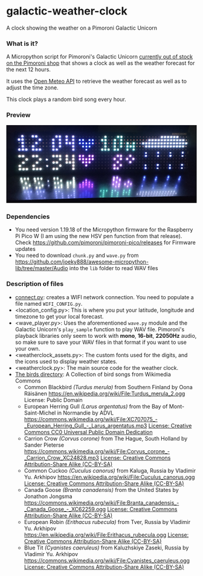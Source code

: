 # galactic-weather-clock
 A clock showing the weather on a Pimoroni Galactic Unicorn

### What is it?

A Micropython script for Pimoroni's Galactic Unicorn [currently out of stock on the Pimoroni shop](https://shop.pimoroni.com/products/galactic-unicorn) that shows a clock as well as the weather forecast for the next 12 hours.

It uses the [Open Meteo API](https://open-meteo.com/en/docs) to retrieve the weather forecast as well as to adjust the time zone.

This clock plays a random bird song every hour.

### Preview

![A photo of the Galactic Weather Clock](galactic-weather-clock.jpg)

### Dependencies

 * You need version 1.19.18 of the Micropython firmware for the Raspberry Pi Pico W (I am using the new HSV pen function from that release). Check <https://github.com/pimoroni/pimoroni-pico/releases> for Firmware updates
 * You need to download `chunk.py` and `wave.py` from <https://github.com/joeky888/awesome-micropython-lib/tree/master/Audio> into the `lib` folder to read WAV files

### Description of files

 * [connect.py](connect.py): creates a WIFI network connection. You need to populate a file named `WIFI_CONFIG.py`.
 * <location_config.py>: This is where you put your latitude, longitude and timezone to get your local forecast.
 * <wave_player.py>: Uses the aforementioned `wave.py` module and the Galactic Unicorn's `play_sample` function to play WAV file. Pimoroni's playback libraries only seem to work with **mono**, **16-bit**, **22050Hz** audio, so make sure to save your WAV files in that format if you want to use your own.
 * <weatherclock_assets.py>: The custom fonts used for the digits, and the icons used to display weather states.
 * <weatherclock.py>: The main source code for the weather clock.
 * [The birds directory](birds): A Collection of bird songs from Wikimedia Commons
     * Common Blackbird *(Turdus merula)* from Southern Finland by Oona Räisänen <https://en.wikipedia.org/wiki/File:Turdus_merula_2.ogg> License: Public Domain
     * European Herring Gull *(Larus argentatus)* from the Bay of Mont-Saint-Michel in Normandie by ADVL <https://commons.wikimedia.org/wiki/File:XC707075_-_European_Herring_Gull_-_Larus_argentatus.mp3> [License: Creative Commons CC0 Universal Public Domain Dedication](https://creativecommons.org/publicdomain/zero/1.0/deed.en)
     * Carrion Crow  *(Corvus corone)* from The Hague, South Holland by Sander Pieterse <https://commons.wikimedia.org/wiki/File:Corvus_corone_-_Carrion_Crow_XC24828.mp3>  [License: Creative Commons Attribution-Share Alike (CC-BY-SA)](https://creativecommons.org/licenses/by-sa/4.0/deed.en)
     * Common Cuckoo *(Cuculus canorus)* from Kaluga, Russia by Vladimir Yu. Arkhipov <https://en.wikipedia.org/wiki/File:Cuculus_canorus.ogg> [License: Creative Commons Attribution-Share Alike (CC-BY-SA)](https://creativecommons.org/licenses/by-sa/3.0/deed.en)
     * Canada Goose *(Branta canadensis)* from the United States by Jonathon Jongsma <https://commons.wikimedia.org/wiki/File:Branta_canadensis_-_Canada_Goose_-_XC62259.ogg>  [License: Creative Commons Attribution-Share Alike (CC-BY-SA)](https://creativecommons.org/licenses/by-sa/3.0/deed.en)
     * European Robin *(Erithacus rubecula)* from Tver, Russia by Vladimir Yu. Arkhipov <https://en.wikipedia.org/wiki/File:Erithacus_rubecula.ogg> [License: Creative Commons Attribution-Share Alike (CC-BY-SA)](https://creativecommons.org/licenses/by-sa/3.0/deed.en)
     * Blue Tit *(Cyanistes caeruleus)* from Kaluzhskiye Zaseki, Russia by Vladimir Yu. Arkhipov <https://commons.wikimedia.org/wiki/File:Cyanistes_caeruleus.ogg> [License: Creative Commons Attribution-Share Alike (CC-BY-SA)](https://creativecommons.org/licenses/by-sa/3.0/deed.en)

